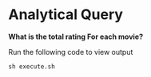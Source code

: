 # Analytical Query 

**What is the total rating For each movie?**

Run the following code to view output

```
sh execute.sh
```
